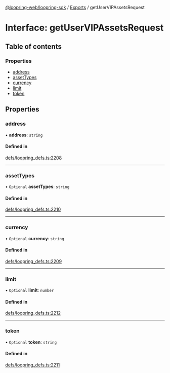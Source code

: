 [@loopring-web/loopring-sdk](../README.md) / [Exports](../modules.md) / getUserVIPAssetsRequest

# Interface: getUserVIPAssetsRequest

## Table of contents

### Properties

- [address](getUserVIPAssetsRequest.md#address)
- [assetTypes](getUserVIPAssetsRequest.md#assettypes)
- [currency](getUserVIPAssetsRequest.md#currency)
- [limit](getUserVIPAssetsRequest.md#limit)
- [token](getUserVIPAssetsRequest.md#token)

## Properties

### address

• **address**: `string`

#### Defined in

[defs/loopring_defs.ts:2208](https://github.com/Loopring/loopring_sdk/blob/c031084/src/defs/loopring_defs.ts#L2208)

___

### assetTypes

• `Optional` **assetTypes**: `string`

#### Defined in

[defs/loopring_defs.ts:2210](https://github.com/Loopring/loopring_sdk/blob/c031084/src/defs/loopring_defs.ts#L2210)

___

### currency

• `Optional` **currency**: `string`

#### Defined in

[defs/loopring_defs.ts:2209](https://github.com/Loopring/loopring_sdk/blob/c031084/src/defs/loopring_defs.ts#L2209)

___

### limit

• `Optional` **limit**: `number`

#### Defined in

[defs/loopring_defs.ts:2212](https://github.com/Loopring/loopring_sdk/blob/c031084/src/defs/loopring_defs.ts#L2212)

___

### token

• `Optional` **token**: `string`

#### Defined in

[defs/loopring_defs.ts:2211](https://github.com/Loopring/loopring_sdk/blob/c031084/src/defs/loopring_defs.ts#L2211)
